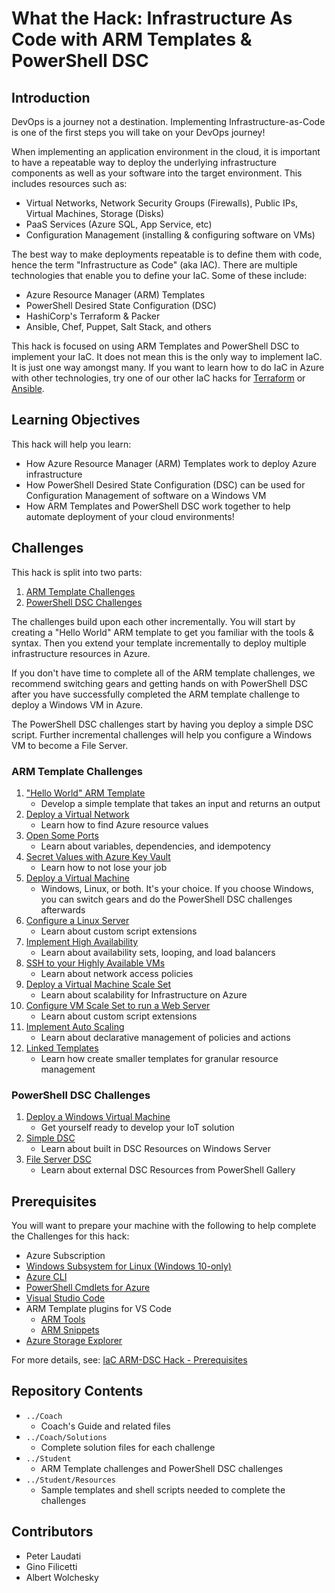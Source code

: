 # What the Hack: Infrastructure As Code with ARM Templates & PowerShell DSC

## Introduction

DevOps is a journey not a destination. Implementing Infrastructure-as-Code is one of the first steps you will take on your DevOps journey!

When implementing an application environment in the cloud, it is important to have a repeatable way to deploy the underlying infrastructure components as well as your software into the target environment.  This includes resources such as:
- Virtual Networks, Network Security Groups (Firewalls), Public IPs, Virtual Machines, Storage (Disks)
- PaaS Services (Azure SQL, App Service, etc)
- Configuration Management (installing & configuring software on VMs)

The best way to make deployments repeatable is to define them with code, hence the term "Infrastructure as Code" (aka IAC).  There are multiple technologies that enable you to define your IaC. Some of these include:
- Azure Resource Manager (ARM) Templates
- PowerShell Desired State Configuration (DSC)
- HashiCorp's Terraform & Packer
- Ansible, Chef, Puppet, Salt Stack, and others

This hack is focused on using ARM Templates and PowerShell DSC to implement your IaC. It does not mean this is the only way to implement IaC.  It is just one way amongst many. If you want to learn how to do IaC in Azure with other technologies, try one of our other IaC hacks for [Terraform](../012-InfraAsCode-Terraform/) or [Ansible](../013-InfraAsCode-Ansible).

## Learning Objectives

This hack will help you learn:
- How Azure Resource Manager (ARM) Templates work to deploy Azure infrastructure
- How PowerShell Desired State Configuration (DSC) can be used for Configuration Management of software on a Windows VM
- How ARM Templates and PowerShell DSC work together to help automate deployment of your cloud environments!

## Challenges

This hack is split into two parts: 
1. [ARM Template Challenges](#arm-template-challenges)
1. [PowerShell DSC Challenges](#powershell-dsc-challenges)

The challenges build upon each other incrementally. You will start by creating a "Hello World" ARM template to get you familiar with the tools & syntax.  Then you extend your template incrementally to deploy multiple infrastructure resources in Azure.

If you don't have time to complete all of the ARM template challenges, we recommend switching gears and getting hands on with PowerShell DSC after you have successfully completed the ARM template challenge to deploy a Windows VM in Azure.

The PowerShell DSC challenges start by having you deploy a simple DSC script. Further incremental challenges will help you configure a Windows VM to become a File Server.

### ARM Template Challenges

1. ["Hello World" ARM Template](./Student/ARM-Challenge-01.md)
   - Develop a simple template that takes an input and returns an output
1. [Deploy a Virtual Network](./Student/ARM-Challenge-02.md)
   - Learn how to find Azure resource values
1. [Open Some Ports](./Student/ARM-Challenge-03.md)
   - Learn about variables, dependencies, and idempotency
1. [Secret Values with Azure Key Vault](./Student/ARM-Challenge-04.md)
   - Learn how to not lose your job
1. [Deploy a Virtual Machine](./Student/ARM-Challenge-05.md)
   - Windows, Linux, or both. It's your choice. If you choose Windows, you can switch gears and do the PowerShell DSC challenges afterwards
1. [Configure a Linux Server](./Student/ARM-Challenge-06.md)
   - Learn about custom script extensions
1. [Implement High Availability](./Student/ARM-Challenge-07.md)
   - Learn about availability sets, looping, and load balancers
1. [SSH to your Highly Available VMs](./Student/ARM-Challenge-08.md)
   - Learn about network access policies
1. [Deploy a Virtual Machine Scale Set](./Student/ARM-Challenge-09.md)
   - Learn about scalability for Infrastructure on Azure
1. [Configure VM Scale Set to run a Web Server](./Student/ARM-Challenge-10.md)
   - Learn about custom script extensions
1. [Implement Auto Scaling](./Student/ARM-Challenge-11.md)
   - Learn about declarative management of policies and actions
1. [Linked Templates](./Student/ARM-Challenge-12.md)
   - Learn how create smaller templates for granular resource management

### PowerShell DSC Challenges

1. [Deploy a Windows Virtual Machine](./Student/DSC-Challenge-01.md)
   - Get yourself ready to develop your IoT solution
2. [Simple DSC](./Student/DSC-Challenge-02.md)
   - Learn about built in DSC Resources on Windows Server
3. [File Server DSC](./Student/ARM-Challenge-03.md)
   - Learn about external DSC Resources from PowerShell Gallery

## Prerequisites

You will want to prepare your machine with the following to help complete the Challenges for this hack:

* Azure Subscription
* [Windows Subsystem for Linux (Windows 10-only)](https://docs.microsoft.com/en-us/windows/wsl/install-win10)
* [Azure CLI](https://docs.microsoft.com/en-us/cli/azure/install-azure-cli)
* [PowerShell Cmdlets for Azure](https://docs.microsoft.com/en-us/powershell/azure/install-azurerm-ps)
* [Visual Studio Code](https://code.visualstudio.com/)
* ARM Template plugins for VS Code
	* [ARM Tools](https://marketplace.visualstudio.com/items?itemName=msazurermtools.azurerm-vscode-tools)
	* [ARM Snippets](https://marketplace.visualstudio.com/items?itemName=samcogan.arm-snippets)
* [Azure Storage Explorer](https://azure.microsoft.com/en-us/features/storage-explorer/)

For more details, see: [IaC ARM-DSC Hack - Prerequisites](./Student/Guides/Prerequisites.md)

## Repository Contents 
- `../Coach`
  - Coach's Guide and related files
- `../Coach/Solutions`
  - Complete solution files for each challenge
- `../Student`
  - ARM Template challenges and PowerShell DSC challenges
- `../Student/Resources`
  - Sample templates and shell scripts needed to complete the challenges

## Contributors
- Peter Laudati
- Gino Filicetti
- Albert Wolchesky